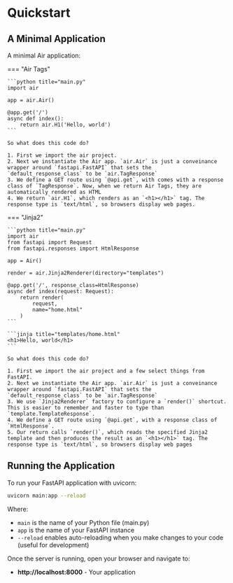 # Quickstart

## A Minimal Application

A minimal Air application:

=== "Air Tags"

    ```python title="main.py"
    import air

    app = air.Air()

    @app.get('/')
    async def index():
        return air.H1('Hello, world')
    ```

    So what does this code do?

    1. First we import the air project.
    2. Next we instantiate the Air app. `air.Air` is just a conveinance wrapper around `fastapi.FastAPI` that sets the `default_response_class` to be `air.TagResponse`
    3. We define a GET route using `@api.get`, with comes with a response class of `TagResponse`. Now, when we return Air Tags, they are automatically rendered as HTML
    4. We return `air.H1`, which renders as an `<h1></h1>` tag. The response type is `text/html`, so browsers display web pages.

=== "Jinja2"


    ```python title="main.py"
    import air    
    from fastapi import Request
    from fastapi.responses import HtmlResponse

    app = Air()

    render = air.Jinja2Renderer(directory="templates")

    @app.get('/', response_class=HtmlResponse)
    async def index(request: Request):
        return render(
            request,
            name="home.html"
        )       
    ```

    ```jinja title="templates/home.html"
    <h1>Hello, world</h1>
    ```

    So what does this code do?

    1. First we import the air project and a few select things from FastAPI.
    2. Next we instantiate the Air app. `air.Air` is just a conveinance wrapper around `fastapi.FastAPI` that sets the `default_response_class` to be `air.TagResponse`
    3. We use `Jinja2Renderer` factory to configure a `render()` shortcut. This is easier to remember and faster to type than `template.TemplateResponse`.
    4. We define a GET route using `@api.get`, with a response class of `HtmlResponse`.
    5. Our return calls `render()`, which reads the specified Jinja2 template and then produces the result as an `<h1></h1>` tag. The response type is `text/html`, so browsers display web pages

## Running the Application

To run your FastAPI application with uvicorn:

```bash
uvicorn main:app --reload
```

Where:

- `main` is the name of your Python file (main.py)
- `app` is the name of your FastAPI instance
- `--reload` enables auto-reloading when you make changes to your code (useful for development)

Once the server is running, open your browser and navigate to:

- **http://localhost:8000** - Your application
